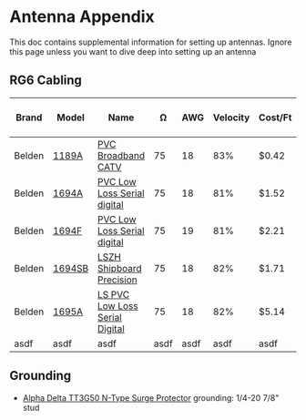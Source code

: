 # Antenna Appendix

This doc contains supplemental information for setting up antennas. Ignore this page unless you want to dive deep into setting up an antenna

## RG6 Cabling

<table>
    <thead>
        <th>Brand</th>
        <th>Model</th>
        <th>Name</th>
        <th>Ω</th>
        <th>AWG</th>
        <th>Velocity</th>
        <th>Cost/Ft</th>
        <th>dB/100Ft, 270 MHz</th>
        <th>dB/100Ft, 1000 MHz</th>
    </thead>
    <tbody>
        <tr>
            <td>Belden</td>
            <td><a href="http://www.belden.com/techdatas/english/1189a.pdf">1189A</a></td>
            <td><a href="https://www.showmecables.com/by-category/bulk-wire-cable/coax/rg6/belden-1189a-rg6-pvc-broadband-catv-coax-cable">PVC Broadband CATV</a></td>
            <td>75</td>
            <td>18</td>
            <td>83%</td>
            <td>$0.42</td>
            <td>3.24</td>
            <td>6.54</td>
        </tr>
        <tr>
            <td>Belden</td>
            <td><a href="http://www.belden.com/techdatas/english/1694A.pdf">1694A</a></td>
            <td><a href="https://www.showmecables.com/by-category/bulk-wire-cable/coax/rg6/belden-1694a-rg6-pvc-low-loss-serial-digital-coax-cable">PVC Low Loss Serial digital</a></td>
            <td>75</td>
            <td>18</td>
            <td>81%</td>
            <td>$1.52</td>
            <td>3.17</td>
            <td>6.30</td>
        </tr>
        <tr>
            <td>Belden</td>
            <td><a href="http://www.belden.com/techdatas/english/1694F.pdf">1694F</a></td>
            <td><a href="https://www.showmecables.com/by-category/bulk-wire-cable/coax/rg6/belden-1694f-rg6-pvc-low-loss-serial-digital-coax-cable">PVC Low Loss Serial digital</a></td>
            <td>75</td>
            <td>19</td>
            <td>81%</td>
            <td>$2.21</td>
            <td>4.00</td>
            <td>8.40</td>
        </tr>
        <tr>
            <td>Belden</td>
            <td><a href="http://www.belden.com/techdatas/english/1694SB.pdf">1694SB</a></td>
            <td><a href="https://www.showmecables.com/by-category/bulk-wire-cable/coax/rg6/belden-1694sb-rg6-lszh-shipboard-precision-video-cable-analog-digital-application">LSZH Shipboard Precision</a></td>
            <td>75</td>
            <td>18</td>
            <td>82%</td>
            <td>$1.71</td>
            <td>3.17</td>
            <td>6.42</td>
        </tr>
        <tr>
            <td>Belden</td>
            <td><a href="http://www.belden.com/techdatas/english/1694a.pdf">1695A</a></td>
            <td><a href="https://www.showmecables.com/by-category/bulk-wire-cable/coax/rg6/belden-1695a-rg6-ls-pvc-low-loss-serial-digital-coax-cable">LS PVC Low Loss Serial Digital</a></td>
            <td>75</td>
            <td>18</td>
            <td>82%</td>
            <td>$5.14</td>
            <td>3.40</td>
            <td>7.40</td>
        </tr>
        <tr>
            <td>asdf</td>
            <td>asdf</td>
            <td>asdf</td>
            <td>asdf</td>
            <td>asdf</td>
            <td>asdf</td>
            <td>asdf</td>
            <td>asdf</td>
            <td>asdf</td>
        </tr>
    </tbody>
</table>


## Grounding

* [Alpha Delta TT3G50 N-Type Surge Protector](https://www.alphadeltacom.com/pdf/TT3G50_instruction_sheets-7.pdf) grounding: 1/4-20 7/8" stud

